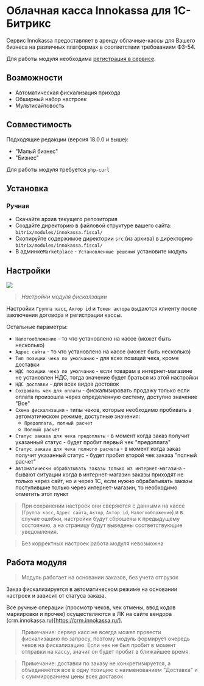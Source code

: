 
# Облачная касса Innokassa для 1С-Битрикс

Сервис Innokassa предоставляет в аренду облачные-кассы для Вашего бизнеса на различных платформах в соответствии требованиям ФЗ-54.

Для работы модуля необходима [регистрация в сервисе](https://innokassa.ru/#connection_request).

## Возможности

* Автоматическая фискализация прихода
* Обширный набор настроек
* Мультисайтовость

## Совместимость

Подходящие редакции (версия 18.0.0 и выше):
* "Малый бизнес"
* "Бизнес"

Для работы модуля требуется `php-curl`

## Установка

### Ручная

* Скачайте архив текущего репозитория
* Создайте директорию в файловой структуре вашего сайта: `bitrix/modules/innokassa.fiscal/`
* Скопируйте содержимое директории `src` (из архива) в директорию `bitrix/modules/innokassa.fiscal/`
* В админке`Marketplace` - `Установленные решения` установите модуль

## Настройки <a name="settings"></a>

![](https://innokassa.ru/modules/1cbitrix/images/settings.png)
>*Настройки модуля фискалзации*

Настройки `Группа касс`, `Актор id` и `Токен актора` выдаются клиенту после заключения договора и регистрации кассы.

Остальные параметры:
* `Налогообложение` - то что установлено на кассе (может быть несколько)
* `Адрес сайта` - то что установлено на кассе (может быть несколько)
* `Тип позиции чека по умолчанию` - для всех позиций чека, кроме доставки
* `НДС позиции чека по умолчанию` - если товарам в интернет-магазине не установлен НДС, тогда значение будет браться из этой настройки
* `НДС доставки` - для всех видов достовок
* `Создавать чек для оплаты` - фискализировать продажу только если оплата произошла через определенную систему, доступно значение "Все"
* `Схема фискализации` - типы чеков, которые необходимо пробивать в автоматическом режиме, доступные значения:
    * `Предоплата, полный расчет`
    * `Полный расчет`
* `Статус заказа для чека предоплаты` - в момент когда заказ получит указанный статус - будет пробит первый чек "предоплата"
* `Статус заказа для чека полного расчета` - в момент когда заказ получит указанный статус - будет пробит второй чек заказа "полный расчет"
* `Автоматически обрабатывать заказы только из интернет-магазина` - бывают ситуации когда в интернет-магазин заказы приходят не только через сайт, но и через 1С, если нужно обрабатывать заказы поступившие только через интернет-магазин, то необходимо отметить этот пункт

> При сохранении настроек они сверяются с данными на кассе (`Группа касс`, `Адрес сайта`, `Актор`, `Актор id`, `Налогообложение`) и в случае ошибки, настройки будут сброшены к предыдущему состоянию, а на страницу будут выведены соответствующие уведомления.

> Без корректных настроек работа модуля невозможна


## Работа модуля <a name="modulework"></a>

> Модуль работает на основании заказов, без учета отгрузок

Заказ фискализируется в автоматическом режиме на основании настроек и зависит от статуса заказа.

Все ручные операции (просмотр чеков, чек отмены, ввод кодов маркировки и прочее) осуществляются в ЛК на сайте вендора (crm.innokassa.ru)[https://crm.innokassa.ru/].

> Примечание: сервер касс не всегда может провести фискализацию по запросу, поэтому модуль формирует очередь чеков на фискализацию. Если чек не был пробит в момент отправки на кассу, значит он будет пробит в ближайшее время.

> Примечание: доставки по заказу не конкретизируется, а объединяются все в одну позицию с наименованием "Доставка" и с суммированием цены всех доставок
